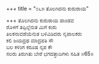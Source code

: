 +++
title = "೦೬೫ ತೊಲಗಿದನು ಕುರುರಾಯ"

+++
ತೊಲಗಿದನು ಕುರುರಾಯ ಪಾಂಡವ  
ರೊಳಗೆ ತಪ್ಪಿಲ್ಲೆನುತ ಮಿಗೆ ಕುರು  
ತಿಲಕನಾವಡೆಯೆನುತ ಬಳಿವಿಡಿದರು ನೃಪಾಲಕರು  
ಕಲಿ ಜಯದ್ರಥ ಮಾದ್ರಪತಿ ಸೌ  
ಬಲ ಕಳಿಂಗ ಕರೂಷ ನೃಪ ಕೌ  
ಸಲರು ತಿರುಗಿತು ಬೇರೆ ಭಗದತ್ತಾದಿಗಳು ಸಹಿತ    ॥65॥
